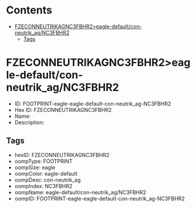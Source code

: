 



Contents
========

* [FZECONNEUTRIKAGNC3FBHR2>eagle-default/con-neutrik_ag/NC3FBHR2](#fzeconneutrikagnc3fbhr2eagle-defaultcon-neutrik_agnc3fbhr2)
	* [Tags](#tags)

# FZECONNEUTRIKAGNC3FBHR2>eagle-default/con-neutrik_ag/NC3FBHR2

- ID: FOOTPRINT-eagle-eagle-default-con-neutrik_ag-NC3FBHR2
- Hex ID: FZECONNEUTRIKAGNC3FBHR2
- Name: 
- Description: 

## Tags

- hexID: FZECONNEUTRIKAGNC3FBHR2
- oompType: FOOTPRINT
- oompSize: eagle
- oompColor: eagle-default
- oompDesc: con-neutrik_ag
- oompIndex: NC3FBHR2
- oompName: eagle-default/con-neutrik_ag/NC3FBHR2
- oompID: FOOTPRINT-eagle-eagle-default-con-neutrik_ag-NC3FBHR2
